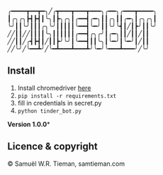 ╭━━━━┳━━┳━╮╱╭┳━━━┳━━━┳━━━╮╭━━╮╭━━━┳━━━━╮
┃╭╮╭╮┣┫┣┫┃╰╮┃┣╮╭╮┃╭━━┫╭━╮┃┃╭╮┃┃╭━╮┃╭╮╭╮┃
╰╯┃┃╰╯┃┃┃╭╮╰╯┃┃┃┃┃╰━━┫╰━╯┃┃╰╯╰┫┃╱┃┣╯┃┃╰╯
╱╱┃┃╱╱┃┃┃┃╰╮┃┃┃┃┃┃╭━━┫╭╮╭╯┃╭━╮┃┃╱┃┃╱┃┃
╱╱┃┃╱╭┫┣┫┃╱┃┃┣╯╰╯┃╰━━┫┃┃╰╮┃╰━╯┃╰━╯┃╱┃┃
╱╱╰╯╱╰━━┻╯╱╰━┻━━━┻━━━┻╯╰━╯╰━━━┻━━━╯╱╰╯

## Install 
1. Install chromedriver [here](https://chromedriver.chromium.org/)
2. `pip install -r requirements.txt`
4. fill in credentials in secret.py
3. `python tinder_bot.py`




**Version 1.0.0*** 

## Licence & copyright

© Samuël W.R. Tieman, samtieman.com
